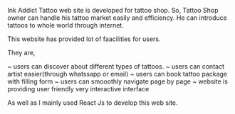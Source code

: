 Ink Addict Tattoo web site is developed for tattoo shop. So, Tattoo Shop owner can handle his tattoo market easily and efficiency. He can introduce tattoos to whole world through internet.

This website has provided lot of faacilities for users.

They are,

~ users can discover about different types of tattoos.
~ users can contact artist easier(through whatssapp or email)
~ users can book tattoo package with filling form
~ users can smooothly navigate page by page
~ website is providing user friendly very interactive interface

As well as I mainly used React Js to develop this web site.